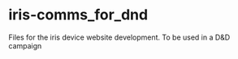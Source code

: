 # iris-comms_for_dnd
Files for the iris device website development. To be used in a D&amp;D campaign

